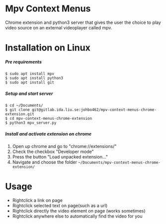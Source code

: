 # Mpv Context Menus
Chrome extension and python3 server that gives the user the choice to play video source on an external videoplayer called mpv.

# Installation on Linux
##### Pre requirements

```
$ sudo apt install mpv
$ sudo apt install python3
$ sudo apt install git
```
##### Setup and start server

```
$ cd ~/Documents/
$ git clone git@gitlab.ida.liu.se:johbo462/mpv-context-menus-chrome-extension.git
$ cd mpv-context-menus-chrome-extension
$ python3 mpv_server.py
```
##### Install and activate extension on chrome
1. Open up chrome and go to "chrome://extensions/"
2. Check the checkbox "Developer mode"
3. Press the button "Load unpacked extension..."
4. Navigate and choose the folder ```~/Documents/mpv-context-menus-chrome-extension/```

# Usage
- Rightclick a link on page
- Rightclick selected text on page(such as a url)
- Rightclick directly the video element on page (works sometimes)
- Rightclick anywhere else to automatically find the video for you